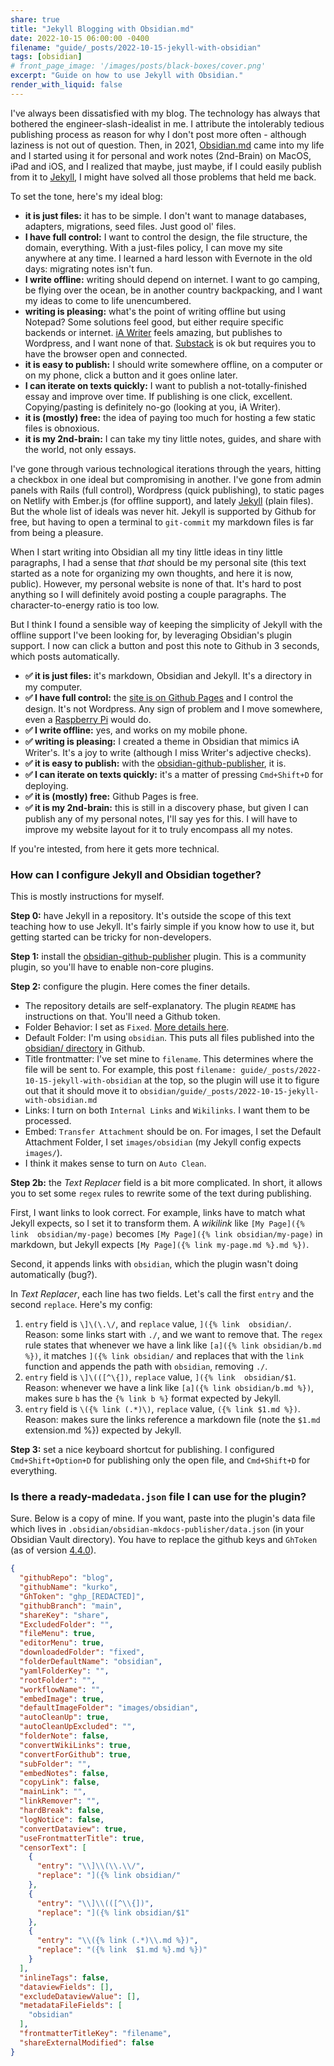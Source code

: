```yaml
---
share: true
title: "Jekyll Blogging with Obsidian.md"
date: 2022-10-15 06:00:00 -0400
filename: "guide/_posts/2022-10-15-jekyll-with-obsidian"
tags: [obsidian]
# front_page_image: '/images/posts/black-boxes/cover.png'
excerpt: "Guide on how to use Jekyll with Obsidian."
render_with_liquid: false
---
```


I've always been dissatisfied with my blog. The technology has always that bothered the engineer-slash-idealist in me. I attribute the intolerably tedious publishing process as reason for why I don't post more often - although laziness is not out of question. Then, in 2021, [Obsidian.md](https://obsidian.md) came into my life and I started using it for personal and work notes (2nd-Brain) on MacOS, iPad and iOS, and I realized that maybe, just maybe, if I could easily publish from it to [Jekyll](https://jekyllrb.com), I might have solved all those problems that held me back.

To set the tone, here's my ideal blog:

- **it is just files:** it has to be simple. I don't want to manage databases, adapters, migrations, seed files. Just good ol' files.
- **I have full control:** I want to control the design, the file structure, the domain, everything. With a just-files policy, I can move my site anywhere at any time. I learned a hard lesson with Evernote in the old days: migrating notes isn't fun.
- **I write offline:** writing should depend on internet. I want to go camping, be flying over the ocean, be in another country backpacking, and I want my ideas to come to life unencumbered.
- **writing is pleasing:** what's the point of writing offline but using Notepad? Some solutions feel good, but either require specific backends or internet. [iA Writer](https://ia.net/writer) feels amazing, but publishes to Wordpress, and I want none of that. [Substack](https://substack.com) is ok but requires you to have the browser open and connected.
- **it is easy to publish:** I should write somewhere offline, on a computer or on my phone, click a button and it goes online later.
- **I can iterate on texts quickly:** I want to publish a not-totally-finished essay and improve over time. If publishing is one click, excellent. Copying/pasting is definitely no-go (looking at you, iA Writer).
- **it is (mostly) free:** the idea of paying too much for hosting a few static files is obnoxious.
- **it is my 2nd-brain:** I can take my tiny little notes, guides, and share with the world, not only essays.

I've gone through various technological iterations through the years, hitting a checkbox in one ideal but compromising in another. I've gone from admin panels with Rails (full control), Wordpress (quick publishing), to static pages on Netlify with Ember.js (for offline support), and lately [Jekyll](https://jekyllrb.com) (plain files). But the whole list of ideals was never hit. Jekyll is supported by Github for free, but having to open a terminal to `git-commit` my markdown files is far from being a pleasure.

When I start writing into Obsidian all my tiny little ideas in tiny little paragraphs, I had a sense that _that_ should be my personal site (this text started as a note for organizing my own thoughts, and here it is now, public). However, my personal website is none of that. It's hard to post anything so I will definitely avoid posting a couple paragraphs. The character-to-energy ratio is too low.

But I think I found a sensible way of keeping the simplicity of Jekyll with the offline support I've been looking for, by leveraging Obsidian's plugin support. I now can click a button and post this note to Github in 3 seconds, which posts automatically.

- **✅ it is just files:** it's markdown, Obsidian and Jekyll. It's a directory in my computer.
- **✅ I have full control:** the [site is on Github Pages](https://github.com/kurko/blog#readme) and I control the design. It's not Wordpress. Any sign of problem and I move somewhere, even a [Raspberry Pi](https://www.raspberrypi.com) would do.
- **✅ I write offline:** yes, and works on my mobile phone.
- **✅ writing is pleasing:** I created a theme in Obsidian that mimics iA Writer's. It's a joy to write (although I miss Writer's adjective checks).
- **✅ it is easy to publish:** with the [obsidian-github-publisher](https://github.com/ObsidianPublisher/obsidian-github-publisher), it is.
- **✅ I can iterate on texts quickly:** it's a matter of pressing `Cmd+Shift+D` for deploying.
- **✅ it is (mostly) free:** Github Pages is free.
- **✅ it is my 2nd-brain:** this is still in a discovery phase, but given I can publish any of my personal notes, I'll say yes for this. I will have to improve my website layout for it to truly encompass all my notes.

If you're intested, from here it gets more technical.

### How can I configure Jekyll and Obsidian together?

This is mostly instructions for myself.

**Step 0:** have Jekyll in a repository. It's outside the scope of this text teaching how to use Jekyll. It's fairly simple if you know how to use it, but getting started can be tricky for non-developers.

**Step 1:** install the [obsidian-github-publisher](https://github.com/ObsidianPublisher/obsidian-github-publisher) plugin. This is a community plugin, so you'll have to enable non-core plugins.

**Step 2:** configure the plugin. Here comes the finer details.

- The repository details are self-explanatory. The plugin `README` has instructions on that. You'll need a Github token.
- Folder Behavior: I set as `Fixed`. [More details here](https://github.com/ObsidianPublisher/obsidian-github-publisher#folder-reception-settings).
- Default Folder: I'm using `obsidian`. This puts all files published into the [obsidian/ directory](https://github.com/kurko/blog/tree/642bf6816c50b7b666726163a9a8b3aeba73d2e0/obsidian) in Github.
- Title frontmatter: I've set mine to `filename`. This determines where the file will be sent to. For example, this post `filename: guide/_posts/2022-10-15-jekyll-with-obsidian` at the top, so the plugin will use it to figure out that it should move it to `obsidian/guide/_posts/2022-10-15-jekyll-with-obsidian.md`
- Links: I turn on both `Internal Links` and `Wikilinks`. I want them to be processed.
- Embed: `Transfer Attachment` should be on. For images, I set the Default Attachment Folder, I set `images/obsidian` (my Jekyll config expects `images/`).
- I think it makes sense to turn on `Auto Clean`.

**Step 2b:** the *Text Replacer* field is a bit more complicated. In short, it allows you to set some `regex` rules to rewrite some of the text during publishing.

First, I want links to look correct. For example, links have to match what Jekyll expects, so I set it to transform them. A *wikilink* like `[My Page]({% link  obsidian/my-page)` becomes `[My Page]({% link obsidian/my-page)` in markdown, but Jekyll expects `[My Page]({% link my-page.md %}.md %})`.

Second, it appends links with `obsidian`, which the plugin wasn't doing automatically (bug?).

In *Text Replacer*, each line has two fields. Let's call the first `entry` and the second `replace`. Here's my config:

1. `entry` field is `\]\(\.\/`, and `replace` value, `]({% link  obsidian/`. Reason: some links start with `./`, and we want to remove that. The `regex` rule states that whenever we have a link like `[a]({% link obsidian/b.md %})`, it matches `]({% link obsidian/` and replaces that with the `link` function and appends the path with `obsidian`, removing `./`.
2. `entry` field is `\]\(([^\{])`, `replace` value, `]({% link  obsidian/$1`. Reason: whenever we have a link like `[a]({% link obsidian/b.md %})`, makes sure `b` has the `{% link b %}` format expected by Jekyll.
3. `entry` field is `\({% link (.*)\)`, `replace` value, `({% link $1.md %})`. Reason: makes sure the links reference a markdown file (note the `$1.md` extension.md %}) expected by Jekyll.

**Step 3:** set a nice keyboard shortcut for publishing. I configured `Cmd+Shift+Option+D` for publishing only the open file, and `Cmd+Shift+D` for everything.

### Is there a ready-made`data.json` file I can use for the plugin?

Sure. Below is a copy of mine. If you want, paste into the plugin's data file which lives in `.obsidian/obsidian-mkdocs-publisher/data.json` (in your Obsidian Vault directory). You have to replace the github keys and `GhToken` (as of version [4.4.0](https://github.com/ObsidianPublisher/obsidian-github-publisher/commit/c8d75bd16d29a37b07b4761b5f624be90a92f596)).

```json
{
  "githubRepo": "blog",
  "githubName": "kurko",
  "GhToken": "ghp_[REDACTED]",
  "githubBranch": "main",
  "shareKey": "share",
  "ExcludedFolder": "",
  "fileMenu": true,
  "editorMenu": true,
  "downloadedFolder": "fixed",
  "folderDefaultName": "obsidian",
  "yamlFolderKey": "",
  "rootFolder": "",
  "workflowName": "",
  "embedImage": true,
  "defaultImageFolder": "images/obsidian",
  "autoCleanUp": true,
  "autoCleanUpExcluded": "",
  "folderNote": false,
  "convertWikiLinks": true,
  "convertForGithub": true,
  "subFolder": "",
  "embedNotes": false,
  "copyLink": false,
  "mainLink": "",
  "linkRemover": "",
  "hardBreak": false,
  "logNotice": false,
  "convertDataview": true,
  "useFrontmatterTitle": true,
  "censorText": [
    {
      "entry": "\\]\\(\\.\\/",
      "replace": "]({% link obsidian/"
    },
    {
      "entry": "\\]\\(([^\\{])",
      "replace": "]({% link obsidian/$1"
    },
    {
      "entry": "\\({% link (.*)\\.md %})",
      "replace": "({% link  $1.md %}.md %})"
    }
  ],
  "inlineTags": false,
  "dataviewFields": [],
  "excludeDataviewValue": [],
  "metadataFileFields": [
    "obsidian"
  ],
  "frontmatterTitleKey": "filename",
  "shareExternalModified": false
}
```
